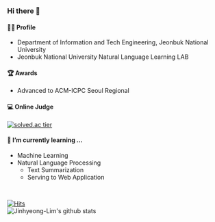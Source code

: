 ### Hi there 👋

#### 🙋‍♂️ Profile
  -  Department of Information and Tech Engineering, Jeonbuk National University
  -  Jeonbuk National University Natural Language Learning LAB

#### 🏆 Awards
  -  Advanced to ACM-ICPC Seoul Regional

#### 💻 Online Judge
[![solved.ac tier](http://mazassumnida.wtf/api/generate_badge?boj=dlawlsgud)](https://solved.ac/dlawlsgud)
  
#### 🌱 I’m currently learning ...
  - Machine Learning
  - Natural Language Processing
      - Text Summarization
      - Serving to Web Application   

<br>

[![Hits](https://hits.seeyoufarm.com/api/count/incr/badge.svg?url=https%3A%2F%2Fgithub.com%2FJinhyeong-Lim%2Fhit-counter&count_bg=%2379C83D&title_bg=%23555555&icon=&icon_color=%23E7E7E7&title=hits&edge_flat=false)](https://hits.seeyoufarm.com)
<br>
![Jinhyeong-Lim's github stats](https://github-readme-stats.vercel.app/api?username=Jinhyeong-Lim&show_icons=true)
